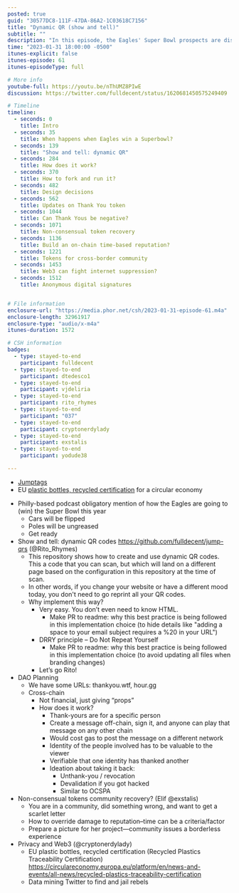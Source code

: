 ```yaml
---
posted: true
guid: "30577DC8-111F-47DA-86A2-1C03618C7156"
title: "Dynamic QR (show and tell)"
subtitle: ""
description: "In this episode, the Eagles' Super Bowl prospects are discussed, a demonstration of dynamic QR codes is given, and Thank You tokens are updated. Conversations about on-chain, time-based reputation, tokens for cross-border communities, and the struggle against web censorship using Web3 technology also feature prominently."
time: "2023-01-31 18:00:00 -0500"
itunes-explicit: false
itunes-episode: 61
itunes-episodeType: full

# More info
youtube-full: https://youtu.be/nThUMZ8PIwE
discussion: https://twitter.com/fulldecent/status/1620681450575249409

# Timeline
timeline:
  - seconds: 0
    title: Intro
  - seconds: 35
    title: When happens when Eagles win a Superbowl?
  - seconds: 139
    title: "Show and tell: dynamic QR"
  - seconds: 284
    title: How does it work?
  - seconds: 370
    title: How to fork and run it?
  - seconds: 482
    title: Design decisions
  - seconds: 562
    title: Updates on Thank You token
  - seconds: 1044
    title: Can Thank Yous be negative?
  - seconds: 1071
    title: Non-consensual token recovery
  - seconds: 1136
    title: Build an on-chain time-based reputation?
  - seconds: 1221
    title: Tokens for cross-border community
  - seconds: 1453
    title: Web3 can fight internet suppression?
  - seconds: 1512
    title: Anonymous digital signatures


# File information
enclosure-url: "https://media.phor.net/csh/2023-01-31-episode-61.m4a"
enclosure-length: 32961917
enclosure-type: "audio/x-m4a"
itunes-duration: 1572

# CSH information
badges:
  - type: stayed-to-end
    participant: fulldecent
  - type: stayed-to-end
    participant: dtedesco1
  - type: stayed-to-end
    participant: vjdeliria
  - type: stayed-to-end
    participant: rito_rhymes
  - type: stayed-to-end
    participant: "037"
  - type: stayed-to-end
    participant: cryptonerdylady
  - type: stayed-to-end
    participant: exstalis
  - type: stayed-to-end
    participant: yodude38

---
```


- [Jumptags](https://jumptagclub.com/)
- EU [plastic bottles, recycled certification](https://circulareconomy.europa.eu/platform/en/news-and-events/all-news/recycled-plastics-traceability-certification) for a circular economy

<!--end of quick notes-->

- Philly-based podcast obligatory mention of how the Eagles are going to (win) the Super Bowl this year
  - Cars will be flipped
  - Poles will be ungreased
  - Get ready
- Show and tell: dynamic QR codes https://github.com/fulldecent/jump-qrs (@Rito_Rhymes)
  - This repository shows how to create and use dynamic QR codes. This a code that you can scan, but which will land on a different page based on the configuration in this repository at the time of scan.
  - In other words, if you change your website or have a different mood today, you don't need to go reprint all your QR codes.
  - Why implement this way?
    - Very easy. You don’t even need to know HTML.
      - Make PR to readme: why this best practice is being followed in this implementation choice (to hide details like "adding a space to your email subject requires a %20 in your URL")
    - DRRY principle – Do Not Repeat Yourself
      - Make PR to readme: why this best practice is being followed in this implementation choice (to avoid updating all files when branding changes)
    - Let’s go Rito!
- DAO Planning
  - We have some URLs: thankyou.wtf, hour.gg
  - Cross-chain
    - Not financial, just giving “props”
    - How does it work?
      - Thank-yours are for a specific person
      - Create a message off-chain, sign it, and anyone can play that message on any other chain
      - Would cost gas to post the message on a different network
      - Identity of the people involved has to be valuable to the viewer
      - Verifiable that one identity has thanked another
      - Ideation about taking it back: 
        - Unthank-you / revocation
        - Devalidation if you got hacked
        - Similar to OCSPA
- Non-consensual tokens community recovery? (Elif @exstalis)
  - You are in a community, did something wrong, and want to get a scarlet letter
  - How to override damage to reputation–time can be a criteria/factor
  - Prepare a picture for her project—community issues a borderless experience
- Privacy and Web3 (@cryptonerdylady)
  - EU plastic bottles, recycled certification (Recycled Plastics Traceability Certification) https://circulareconomy.europa.eu/platform/en/news-and-events/all-news/recycled-plastics-traceability-certification
  - Data mining Twitter to find and jail rebels
